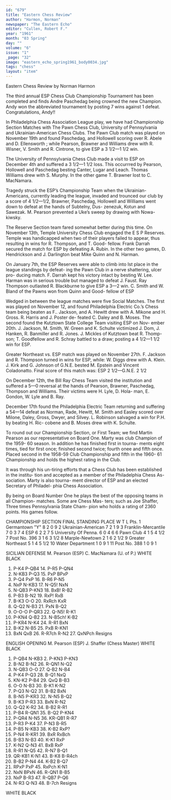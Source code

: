 ```yaml
---
id: "679"
title: "Eastern Chess Review"
author: "Harmon, Norman"
newspaper: "The Eastern Echo"
editor: "Cullen, Robert F."
year: "1961"
month: "03 Spring"
day: ""
volume: "6"
issue: "1"
_page: "32"
image: "eastern_echo_spring1961_body0034.jpg"
tags: "chess"
layout: "item"
---
```

Eastern Chess Review
by Norman Harmon

The third annual ESP Chess Club Championship
Tournament has been completed and finds Andre
Paschedag being crowned the new Champion. Andy
won the abbreviated tournament by posting 7 wins
against 1 defeat. Congratulations, Andy!!

In Philadelphia Chess Association League play, we
have had Championship Section Matches with The
Pawn Chess Club, University of Pennsylvania and
Ukrainian-American Chess Clubs. The Pawn Club
match was played on November 19th and found
Paschedag, and Hollowell scoring over R. Abele and
D. Ellensworth ; while Pearson, Brawner and Williams
drew with R. Wisner, V. Smith and R. Cintrone, to
give ESP a 3 1/2—1 1/2 win.

The University of Pennsylvania Chess Club made a
visit to ESP on December 4th and suffered a 3 1/2—1 1/2
loss. This occurrred by Pearson, Hollowell and
Paschedag besting Canter, Lugar and Leach. Thomas
Williams drew with S. Murphy. In the other game
T. Brawner lost to C. MacNamara.

Tragedy struck the ESP’s Championship Team
when the Ukrainian-Americans, currently leading the
league, invaded and trounced our club by a score of
4 1/2—1/2, Brawner, Paschedag, Hollowell and Williams
went down to defeat at the hands of Subtelny, Dus-
zenezuk, Kotun and Sawezak.
M. Pearson prevented a Uke’s
sweep by drawing with Nowa-
kiwsky.

The Reserve Section team 
fared somewhat better during
this time. On November 13th,
Temple University Chess Club
engaged the E S P Reserves.
Temple was handicapped when
two of their players failed to
appear, thus resulting in wins
for R. Thompson, and T. Good-
fellow. Frank Darrah secured
the match for ESP by defeating
A. Rubin. In the other two
games, D. Hendrickson and J.
Darlington beat Mike Quinn
and N. Harman.

On January 7th, the ESP Reserves were able to
climb into Ist place in the league standings by defeat-
ing the Pawn Club in a nerve shattering, ulcer pro-
ducing match. F. Darrah kept his victory intact by
besting W. Lee. Harman was in serious trouble but
managed to defeat J. Faust. Ray Thompson outlasted
R. Blackburne to give ESP a 3—2 win. C. Smith and
W. Bland of the Pawns won from Quinn and Good-
fellow of ESP

Wedged in between the league matches were five
Social Matches. The first was played on November 12,
and found Philadelphia Electric Co.’s Chess team
being beaten as F.. Jackson, and A. Hewitt drew with
A. Mikone and H. Gross. R. Harris and J. Poster de-
feated C. Daley and B. Moses. The second found the
Kutztown State College Team visiting ESP on Nov-
ember 20th. J. Jackson, M. Smith, W. Green and K.
Schulte victimized J. Dom, J. Hanken, R. Banmiller
and R. Jones. J. Mickles of Kutztown beat R. Thomp-
son; T. Goodfellow and R. Schray battled to a draw;
posting a 4 1/2—1 1/2 win for ESP.

Greater Northeast vs. ESP match was played on
November 27th. F. Jackson and R. Thompson turned
in wins for ESP, while: W. Diggs drew with A. Klein.
J. Kirk and G. Johnson of G.N.E. bested M. Epstein
and Vincent Coladonatto. Final score of this match
was: ESP 2 1/2—G.N.E. 2 1/2

On December 12th, the Bill Ray Chess Team visited
the institution and suffered a 5—0 reversal at the
hands of Pearson, Brawner, Paschedag, Thompson
and Williams. Their victims were H. Lyle, D. Hola-
man, E. Gondon, W. Lyle and B. Ray.

December 17th found the Philadelphia Electric
Team returning and suffering a 54—14 defeat as
Norman, Rade, Hewitt, M. Smith and Easley scored
over Milone, Daley, Gross, Dwyer, and Silvey. L.
Robinson salvaged a win for P.H. by beating H. Ric-
cobene and B. Moses drew with K. Schulte.

To round out our Championship Section, or First
Team; we find Martin Pearson as our representative
on Board One. Marty was club Champion of the 1959-
60 season. In addition he has finished first in tourna-
ments eight times, tied for first once; finished second
twice; fourth onee and fifth once. Placed second in
the 1958-59 Club Championship and fifth in the 1960-
61 Championship and holds the highest rating in the
Club.

It was through his un-tiring
efforts that a Chess Club has
been established in the institu-
tion and accepted as a member
of the Philadelphia Chess As-
sociation. Marty is also tourna-
ment director of ESP and an
elected Secretary of Philadel-
phia Chess Association.

By being on Board Number
One he plays the best of the
opposing teams in all Champion-
matches. Some are Chess Mas-
ters; such as Joe Shaffer, Three
times Pennsylvania State Cham-
pion who holds a rating of 2360
points. His games follow.

CHAMPIONSHIP SECTION
FINAL STANDING
PLACE                     W  T  L  Pts.
 1 Germantown "Y"         8  2  0  9
 2 Ukrainian-American     7  2  1  9
 3 Franklin-Mercantile    7  0  3  7
 4 ESP                    6  2  2  7
 5 University Of Penna.   6  0  4  6
 6 Pawn Club              4  1  5  4 1/2
 7 Post No. 396           3  1  6  3 1/2
 8 Marple-Newtown         2  1  6  2 1/2
 9 Greater Northeast      5  1  4  5 1/2
10 Water Department       1  0  9  1
11 Post No. 388           1  0  9  1

SICILIAN DEFENSE
M. Pearson (ESP)       C. MacNamara (U. of P.)
     WHITE                     BLACK
 1. P-K4   P-QB4       14. P-R5     P-QN4
 2. N-KB3  P-Q3        15. PxP      BPxP
 3. P-Q4   PxP         16. B-R6     P-N5
 4. NxP    N-KB3       17. N-Q5!    NxN
 5. N-QB3  P-KN3       18. BxB!     R-B2
 6. P-B3   B-N2        19. RxP!     RxB
 7. B-K3   O-O         20. RxRch    KxR
 8. Q-Q2   N-B3        21. PxN      B-Q2
 9. O-O-O  P-QR3       22. Q-N5!    R-K1
10. P-KN4  Q-B2        23. N-B5ch!  K-B2
11. P-KR4  N-K4        24. R-R1     BxN
12. B-K2   N-B5        25. PxB      R-KN1
13. BxN    QxB         26. R-R7ch   R-N2
           27. QxNPch  Resigns

ENGLISH OPENING
M. Pearson (ESP)       J. Shaffer (Chess Master)
    WHITE                       BLACK
 1. P-QB4    N-KB3      2. P-KN3    P-KN3
 3. B-N2     B-N2      26. R-QN1    N-Q2
 4. N-QB3    O-O       27. Q-B2     N-B4
 5. P-K4     P-Q3      28. B-Q1     NxQ
 6. KN-K2    P-B4      29. QxQ      B-B3
 7. O-O      N-B3      30. B-K1     K-N2
 8. P-Q3     N-Q2      31. B-B2     BxN
 9. B-N5     P-KR3     32. N-N5     B-Q2
10. B-K3     P-R3      33. BxN      R-N2
11. Q-Q2     K-R2      34. B-B2     R-R1
12. P-B4     R-QN1     35. B-Q2     P-KN4
13. P-QR4    N-N5      36. KR-QB1   R-R7
14. P-R3     P-K4      37. P-N3     B-R5
15. P-B5     N-KB3     38. K-B2     RxP?
16. P-N4     R-KR1     39. BxR      RxBch
17. B-B3     N-B3      40. K-K1     RxP
18. K-N2     Q-N3      41. BxB      RxP
19. R-R1     N-Q5      42. R-N7     B-Q1
20. QR-KB1   K-N1      43. B-K8     B-R4ch
21. B-B2     P-N4      44. K-B2     B-Q7
22. RPxP     PxP       45. RxPch    K-N1
23. NxN      BPxN      46. R-QN1    B-B5
24. NxP      B-R3      47. R-QB7    P-Q6
25. N-R3     Q-N3      48. B-7ch    Resigns

WHITE BLACK
